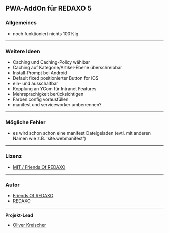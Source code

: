 ## PWA-AddOn für REDAXO 5

### Allgemeines

* noch funktioniert nichts 100%ig 

---

### Weitere Ideen

* Caching und Caching-Policy wählbar
* Caching auf Kategorie/Artikel-Ebene überschreibbar
* Install-Prompt bei Android
* Default fixed positionierter Button for iOS
* ein- und ausschaltbar
* Kopplung an YCom für Intranet Features
* Mehrsprachigkeit berücksichtigen
* Farben config vorausfüllen
* manifest und serviceworker umbenennen?

---
### Mögliche Fehler

* es wird schon schon eine manifest Dateigeladen (evtl. mit anderen Namen wie z.B. 'site.webmanifest')

---

### Lizenz

-  [MIT / Friends Of REDAXO](https://github.com/FriendsOfREDAXO/pwa/blob/main/LICENSE.md)


---

### Autor

- [Friends Of REDAXO](https://github.com/FriendsOfREDAXO)
- [REDAXO](http://www.redaxo.org)


---

**Projekt-Lead**

- [Oliver Kreischer](https://github.com/olien)

